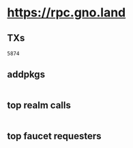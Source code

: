 # https://rpc.gno.land

## TXs
```
5874
```

## addpkgs
```
```

## top realm calls
```
```

## top faucet requesters
```
```


